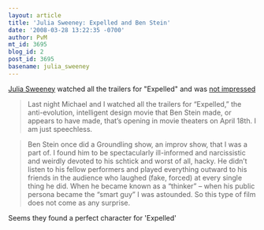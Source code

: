 ```yaml
---
layout: article
title: 'Julia Sweeney: Expelled and Ben Stein'
date: '2008-03-28 13:22:35 -0700'
author: PvM
mt_id: 3695
blog_id: 2
post_id: 3695
basename: julia_sweeney
---
```

[Julia Sweeney](http://www.juliasweeney.com/indexFlash.php?page=index) watched all the trailers for "Expelled" and was [not impressed](http://juliasweeney.blogspot.com/2008/03/its-easter.html#8713798903433078196)

> Last night Michael and I watched all the trailers for “Expelled,” the anti-evolution, intelligent design movie that Ben Stein made, or appears to have made, that’s opening in movie theaters on April 18th. I am just speechless.

> Ben Stein once did a Groundling show, an improv show, that I was a part of. I found him to be spectacularly ill-informed and narcissistic and weirdly devoted to his schtick and worst of all, hacky. He didn’t listen to his fellow performers and played everything outward to his friends in the audience who laughed (fake, forced) at every single thing he did. When he became known as a “thinker” – when his public persona became the “smart guy” I was astounded. So this type of film does not come as any surprise.

Seems they found a perfect character for 'Expelled'
